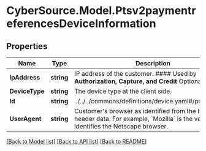 # CyberSource.Model.Ptsv2paymentreferencesDeviceInformation
## Properties

Name | Type | Description | Notes
------------ | ------------- | ------------- | -------------
**IpAddress** | **string** | IP address of the customer.  #### Used by **Authorization, Capture, and Credit** Optional field.  | [optional] 
**DeviceType** | **string** | The device type at the client side. | [optional] 
**Id** | **string** | ../../../commons/definitions/device.yaml#/properties/id | [optional] 
**UserAgent** | **string** | Customer&#39;s browser as identified from the HTTP header data. For example, &#x60;Mozilla&#x60; is the value that identifies the Netscape browser.  | [optional] 

[[Back to Model list]](../README.md#documentation-for-models) [[Back to API list]](../README.md#documentation-for-api-endpoints) [[Back to README]](../README.md)

